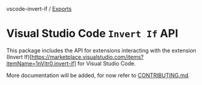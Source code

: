vscode-invert-if / [Exports](modules.md)

# Visual Studio Code `Invert If` API

This package includes the API for extensions interacting with the extension (Invert If)[https://marketplace.visualstudio.com/items?itemName=1nVitr0.invert-if] for Visual Studio Code.

More documentation will be added, for now refer to [CONTRIBUTING.md](https://github.com/1nVitr0/plugin-vscode-invert-if/tree/main/packages/main/CONTRIBUTING.md).
